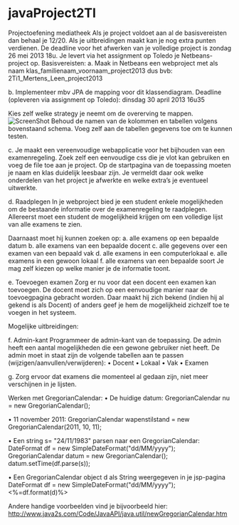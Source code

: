 javaProject2TI
==============
Projectoefening mediatheek
Als je project voldoet aan al de basisvereisten dan behaal je 12/20. Als je uitbreidingen maakt kan je nog extra punten verdienen. 
De deadline voor het afwerken van je volledige project is zondag 26 mei 2013 18u. Je levert via het assignment op Toledo je Netbeans-project op.
Basisvereisten:
a.  Maak in Netbeans een webproject met als naam
	klas_familienaam_voornaam_project2013 
dus bvb: 2Ti1_Mertens_Leen_project2013

b.	Implementeer mbv JPA de mapping voor dit klassendiagram. Deadline (opleveren via assignment op Toledo):
dinsdag 30 april 2013 16u35

Kies zelf welke strategy je neemt om de overerving te mappen. 
![ScreenShot](https://raw.github.com/robin-cominotto/javaProject2TI/master/UML%20schema.jpg)
Behoud de namen van de kolommen en tabellen volgens bovenstaand schema. Voeg zelf aan de tabellen gegevens toe om te kunnen testen.






c.	Je maakt een vereenvoudige webapplicatie voor het bijhouden van een examenregeling. Zoek zelf een eenvoudige css die je vlot kan gebruiken en voeg de file toe aan je project. Op de startpagina van de toepassing moeten je naam en klas duidelijk leesbaar zijn.  Je vermeldt daar ook welke onderdelen van het project je afwerkte en welke extra’s je eventueel uitwerkte.

d.	Raadplegen
In je webproject bied je een student enkele mogelijkheden om de bestaande informatie over de examenregeling te raadplegen. 
Allereerst moet een student de mogelijkheid krijgen om een volledige lijst van alle examens te zien. 

Daarnaast moet hij kunnen zoeken op:
a.	alle examens op een bepaalde datum
b.	alle examens van een bepaalde docent
c.	alle gegevens over een examen van een bepaald vak
d.	alle examens in een computerlokaal 
e.	alle examens in een gewoon lokaal
f.	alle examens van een bepaalde soort
Je mag zelf kiezen op welke manier je de informatie toont.

e.	Toevoegen examen
Zorg er nu voor dat een docent een examen kan toevoegen. 
De docent moet zich op een eenvoudige manier naar de toevoegpagina gebracht worden. Daar maakt hij zich bekend (indien hij al gekend is als Docent) of anders geef je hem de mogelijkheid zichzelf toe te voegen in het systeem.



Mogelijke uitbreidingen:

f.	Admin-kant
Programmeer de admin-kant van de toepassing.  De admin heeft een aantal mogelijkheden die een gewone gebruiker niet heeft.
De admin moet in staat zijn de volgende tabellen aan te passen (wijzigen/aanvullen/verwijderen):
•	Docent
•	Lokaal
•	Vak
•	Examen

g.	Zorg ervoor dat examens die momenteel al gedaan zijn, niet meer verschijnen in je lijsten.





Werken met GregorianCalendar:
•	De huidige datum:
GregorianCalendar nu = new GregorianCalendar();

•	11 november 2011:
GregorianCalendar wapenstilstand = new GregorianCalendar(2011, 10, 11);

•	Een string s= "24/11/1983" parsen naar een GregorianCalendar:
     DateFormat df = new SimpleDateFormat("dd/MM/yyyy");
   GregorianCalendar datum = new GregorianCalendar();
   datum.setTime(df.parse(s));

•	Een GregorianCalendar object d als String weergegeven in je jsp-pagina
     DateFormat df = new SimpleDateFormat("dd/MM/yyyy");
   <%=df.format(d)%>

Andere handige voorbeelden vind je bijvoorbeeld hier:
http://www.java2s.com/Code/JavaAPI/java.util/newGregorianCalendar.htm

